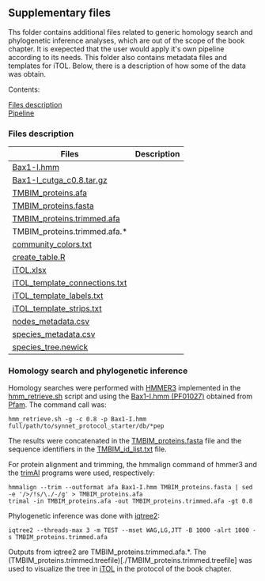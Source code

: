 
## Supplementary files

Ths folder contains additional files related to generic homology search and phylogenetic inference analyses, which are out of the scope of the book chapter. It is exepected that the user would apply it's own pipeline according to its needs. This folder also contains metadata files and templates for iTOL. Below, there is a description of how some of the data was obtain.

Contents:

[Files description](#files-description)  
[Pipeline](#Homology-search-and-phylogenetic-inference)


### Files description

| Files | Description |
| ----- | ----------- |
| [Bax1-I.hmm](./Bax1-I.hmm) | |
| [Bax1-I_cutga_c0.8.tar.gz](./Bax1-I_cutga_c0.8.tar.gz) | |
| [TMBIM_proteins.afa](./TMBIM_proteins.afa) | |
| [TMBIM_proteins.fasta](./TMBIM_proteins.fasta) | |
| [TMBIM_proteins.trimmed.afa](./TMBIM_proteins.trimmed.afa) | |
| TMBIM_proteins.trimmed.afa.* | |
| [community_colors.txt](./community_colors.txt) | |
| [create_table.R](./create_table.R) | |
| [iTOL.xlsx](./iTOL.xlsx) | |
| [iTOL_template_connections.txt](./iTOL_template_connections.txt) | |
| [iTOL_template_labels.txt](./iTOL_template_labels.txt) | |
| [iTOL_template_strips.txt](./iTOL_template_strips.txt) | |
| [nodes_metadata.csv](./nodes_metadata.csv) | |
| [species_metadata.csv](./species_metadata.csv) | |
| [species_tree.newick](./species_tree.newick) | |



### Homology search and phylogenetic inference

Homology searches were performed with [HMMER3](http://hmmer.org) implemented in the [hmm_retrieve.sh](https://github.com/sdgamboa/bash_scripts/blob/master/hmm_retrieve.sh) script and using the [Bax1-I.hmm (PF01027)](./Bax1-I.hmm) obtained from [Pfam](http://pfam.xfam.org). The command call was:

    hmm_retrieve.sh -g -c 0.8 -p Bax1-I.hmm full/path/to/synnet_protocol_starter/db/*pep

The results were concatenated in the [TMBIM_proteins.fasta](./TMBIM_proteins.fasta) file and the sequence identifiers in the [TMBIM_id_list.txt](./TMBIM_id_list.txt) file.

For protein alignment and trimming, the hmmalign command of hmmer3 and the [trimAl](http://trimal.cgenomics.org) programs were used, respectively:

    hmmalign --trim --outformat afa Bax1-I.hmm TMBIM_proteins.fasta | sed -e '/>/!s/\./-/g' > TMBIM_proteins.afa
    trimal -in TMBIM_proteins.afa -out TMBIM_proteins.trimmed.afa -gt 0.8

Phylogenetic inference was done with [iqtree2](https://github.com/iqtree/iqtree2):

	iqtree2 --threads-max 3 -m TEST --mset WAG,LG,JTT -B 1000 -alrt 1000 -s TMBIM_proteins.trimmed.afa

Outputs from iqtree2 are TMBIM_proteins.trimmed.afa.\*. The (TMBIM_proteins.trimmed.treefile)[./TMBIM_proteins.trimmed.treefile] was used to visualize the tree in [iTOL](https://itol.embl.de) in the protocol of the book chapter.




